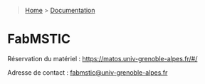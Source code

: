 > [Home](../README.md) > [Documentation](./README.md)

# FabMSTIC

Réservation du matériel : https://matos.univ-grenoble-alpes.fr/#/

Adresse de contact : fabmstic@univ-grenoble-alpes.fr
